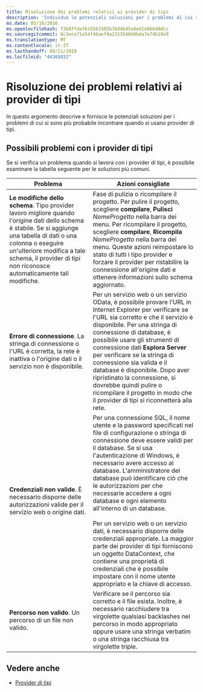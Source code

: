 ```yaml
---
title: Risoluzione dei problemi relativi ai provider di tipi
description: 'Individua le potenziali soluzioni per i problemi di cui si sono più probabile incontrare quando si usano provider di tipi in F #.'
ms.date: 05/16/2016
ms.openlocfilehash: f3b8ffdaf615563305b7b84b45a9ed1e066d0dcc
ms.sourcegitcommit: 8c2ece71e54f46aef9a2153540d0bda7e74b19a9
ms.translationtype: MT
ms.contentlocale: it-IT
ms.lasthandoff: 09/11/2018
ms.locfileid: "44365832"
---
```

# <a name="troubleshooting-type-providers"></a>Risoluzione dei problemi relativi ai provider di tipi

In questo argomento descrive e fornisce le potenziali soluzioni per i problemi di cui si sono più probabile incontrare quando si usano provider di tipi.

## <a name="possible-problems-with-type-providers"></a>Possibili problemi con i provider di tipi

Se si verifica un problema quando si lavora con i provider di tipi, è possibile esaminare la tabella seguente per le soluzioni più comuni.

|Problema|Azioni consigliate|
|-------|-----------------|
|**Le modifiche dello schema**. Tipo provider lavoro migliore quando l'origine dati dello schema è stabile. Se si aggiunge una tabella di dati o una colonna o eseguire un'ulteriore modifica a tale schema, il provider di tipi non riconosce automaticamente tali modifiche.|Fase di pulizia o ricompilare il progetto. Per pulire il progetto, scegliere **compilare**, **Pulisci** *NomeProgetto* nella barra dei menu. Per ricompilare il progetto, scegliere **compilare**, **Ricompila** *NomeProgetto* nella barra dei menu. Queste azioni reimpostare lo stato di tutti i tipo provider e forzare il provider per ristabilire la connessione all'origine dati e ottenere informazioni sullo schema aggiornato.|
|**Errore di connessione**. La stringa di connessione o l'URL è corretta, la rete è inattiva o l'origine dati o il servizio non è disponibile.|Per un servizio web o un servizio OData, è possibile provare l'URL in Internet Explorer per verificare se l'URL sia corretto e che il servizio è disponibile. Per una stringa di connessione di database, è possibile usare gli strumenti di connessione dati **Esplora Server** per verificare se la stringa di connessione sia valida e il database è disponibile. Dopo aver ripristinato la connessione, si dovrebbe quindi pulire o ricompilare il progetto in modo che il provider di tipi si riconnetterà alla rete.|
|**Credenziali non valide**. È necessario disporre delle autorizzazioni valide per il servizio web o origine dati.|Per una connessione SQL, il nome utente e la password specificati nel file di configurazione o stringa di connessione deve essere validi per il database. Se si usa l'autenticazione di Windows, è necessario avere accesso al database. L'amministratore del database può identificare ciò che le autorizzazioni per che necessarie accedere a ogni database e ogni elemento all'interno di un database.<br /><br />Per un servizio web o un servizio dati, è necessario disporre delle credenziali appropriate. La maggior parte dei provider di tipi forniscono un oggetto DataContext, che contiene una proprietà di credenziali che è possibile impostare con il nome utente appropriato e la chiave di accesso.|
|**Percorso non valido**. Un percorso di un file non valido.|Verificare se il percorso sia corretto e il file esista. Inoltre, è necessario racchiudere tra virgolette qualsiasi backlashes nel percorso in modo appropriato oppure usare una stringa verbatim o una stringa racchiusa tra virgolette triple.|

## <a name="see-also"></a>Vedere anche

- [Provider di tipi](index.md)
